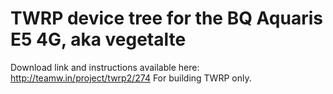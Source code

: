 TWRP device tree for the BQ Aquaris E5 4G, aka vegetalte
========================================================

Download link and instructions available here: http://teamw.in/project/twrp2/274
For building TWRP only.
